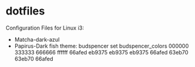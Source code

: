 # dotfiles
Configuration Files for Linux
i3:
  - Matcha-dark-azul
  - Papirus-Dark
fish theme: budspencer
set budspencer_colors 000000 333333 666666 ffffff 66afed eb9375 eb9375 eb9375 66afed 63eb70 63eb70 66afed
